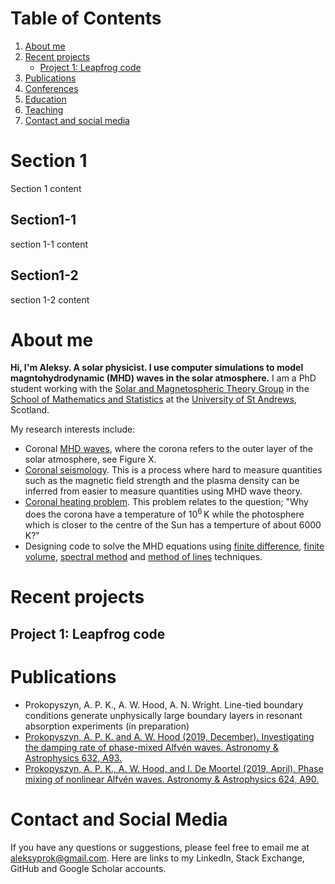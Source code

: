 # Table of Contents
1. [About me](#about_me)
2. [Recent projects](#recent_projects)
    * [Project 1: Leapfrog code](#project1)
2. [Publications](#publications)
3. [Conferences](#conferences)
4. [Education](#education)
5. [Teaching](#teaching)
7. [Contact and social media](#contact)

<h1>Section 1</h1>
<p>Section 1 content</p>
<h2>Section1-1</h2>
<p>section 1-1 content</p>
<h2>Section1-2</h2>
<p>section 1-2 content</p>

# About me <a name="about_me"></a>

**Hi, I'm Aleksy. A solar physicist. I use computer simulations to model magntohydrodynamic (MHD) waves in the solar atmosphere.** I am a PhD student working with the [Solar and Magnetospheric Theory Group](http://www-solar.mcs.st-and.ac.uk/) in the [School of Mathematics and Statistics](https://www.st-andrews.ac.uk/mathematics-statistics/) at the [University of St Andrews](https://www.st-andrews.ac.uk/), Scotland. 

My research interests include:
* Coronal [MHD waves](https://en.wikipedia.org/wiki/Magnetohydrodynamics#Waves), where the corona refers to the outer layer of the solar atmosphere, see Figure X.
* [Coronal seismology](https://en.wikipedia.org/wiki/Coronal_seismology). This is a process where hard to measure quantities such as the magnetic field strength and the plasma density can be inferred from easier to measure quantities using MHD wave theory.
* [Coronal heating problem](https://en.wikipedia.org/wiki/Stellar_corona#Coronal_heating_problem). This problem relates to the question; "Why does the corona have a temperature of 10<sup>6</sup>&thinsp;K while the photosphere which is closer to the centre of the Sun has a temperture of about 6000&thinsp;K?"
* Designing code to solve the MHD equations using [finite difference](https://en.wikipedia.org/wiki/Finite_difference), [finite volume](https://en.wikipedia.org/wiki/Finite_volume_method), [spectral method](https://en.wikipedia.org/wiki/Spectral_method) and [method of lines](https://en.wikipedia.org/wiki/Method_of_lines) techniques.

# Recent projects <a name="recent_projects"></a>

## Project 1: Leapfrog code <a name="project1"></a>

# Publications <a name="publications"></a>

* Prokopyszyn, A. P. K., A. W. Hood, A. N. Wright. Line-tied boundary conditions generate unphysically large boundary layers in resonant absorption experiments (in preparation) 
* [Prokopyszyn, A. P. K. and A. W. Hood (2019, December). Investigating the damping rate of phase-mixed Alfvén waves. Astronomy & Astrophysics 632, A93.](https://www.aanda.org/articles/aa/abs/2019/12/aa36658-19/aa36658-19.html)
* [Prokopyszyn, A. P. K., A. W. Hood, and I. De Moortel (2019, April). Phase mixing of nonlinear Alfvén waves. Astronomy & Astrophysics 624, A90.](https://www.aanda.org/articles/aa/abs/2019/04/aa34939-18/aa34939-18.html)

# Contact and Social Media<a name="contact"></a>

If you have any questions or suggestions, please feel free to email me at <aleksyprok@gmail.com>.
Here are links to my LinkedIn, Stack Exchange, GitHub and Google Scholar accounts.
